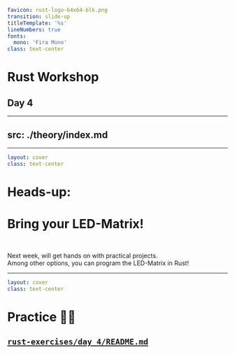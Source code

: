 ```yaml
favicon: rust-logo-64x64-blk.png
transition: slide-up
titleTemplate: '%s'
lineNumbers: true
fonts:
  mono: 'Fira Mono'
class: text-center
```

# Rust Workshop

## Day 4

---
src: ./theory/index.md
---

---

```yaml
layout: cover
class: text-center
```

# Heads-up:
# Bring your LED-Matrix!

<div style="height: 1em"></div>

Next week, will get hands on with practical projects.<br/>
Among other options, you can program the LED-Matrix in Rust!

<Nr />

---

```yaml
layout: cover
class: text-center
```

# Practice 🧑‍💻

## [`rust-exercises/day_4/README.md`](https://github.com/senekor/rust-exercises/blob/main/day_4/README.md#day-4)

<Nr />
